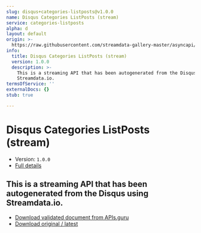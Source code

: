 ```yaml
---
slug: disqus+categories-listposts@v1.0.0
name: Disqus Categories ListPosts (stream)
service: categories-listposts
alpha: d
layout: default
origin: >-
  https://raw.githubusercontent.com/streamdata-gallery-master/asyncapi/master/_listings/disqus/disqus-categories-listposts-stream-async.md
info:
  title: Disqus Categories ListPosts (stream)
  version: 1.0.0
  description: >-
    This is a streaming API that has been autogenerated from the Disqus using
    Streamdata.io.
termsOfService: ''
externalDocs: {}
stub: true

---
```

# Disqus Categories ListPosts (stream)

* Version: `1.0.0`
* [Full details](../html/disqus+categories-listposts@v1.0.0.html)



## This is a streaming API that has been autogenerated from the Disqus using Streamdata.io.



* [Download validated document from APIs.guru](https://raw.githubusercontent.com/APIs-guru/asyncapi-directory/master/docs/APIs/disqus%2Bcategories-listposts%40v1.0.0.yaml)
* [Download original / latest](https://raw.githubusercontent.com/streamdata-gallery-master/asyncapi/master/_listings/disqus/disqus-categories-listposts-stream-async.md)

<script type="application/ld+json">
{
  "@context": "http://schema.org/",
  "@type": "WebAPI",
  "description": "This is a streaming API that has been autogenerated from the Disqus using Streamdata.io.",
  "documentation": "",

  "name": "Disqus Categories ListPosts (stream)"
}
</script>
